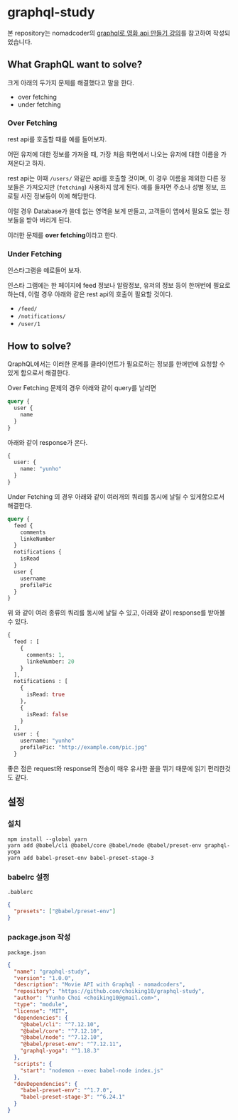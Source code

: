 # graphql-study

본 repository는 nomadcoder의 [graphql로 영화 api 만들기 강의](https://nomadcoders.co/graphql-for-beginners)를 참고하여 작성되었습니다.

## What GraphQL want to solve?

크게 아래의 두가지 문제를 해결했다고 말을 한다.

- over fetching
- under fetching

### Over Fetching

rest api를 호출할 때를 예를 들어보자.

어떤 유저에 대한 정보를 가져올 때, 가장 처음 화면에서 나오는 유저에 대한 이름을 가져온다고 하자.

rest api는 이때 `/users/` 와같은 api를 호출할 것이며, 이 경우 이름을 제외한 다른 정보들은 가져오지만 (`fetching`) 사용하지 않게 된다. 예를 들자면 주소나 성별 정보, 프로필 사진 정보등이 이에 해당한다.

이럴 경우 Database가 쓸데 없는 영역을 보게 만들고, 고객들이 앱에서 필요도 없는 정보들을 받아 버리게 된다.

이러한 문제를 **over fetching**이라고 한다.

### Under Fetching

인스타그램을 예로들어 보자.

인스타 그램에는 한 페이지에 feed 정보나 알람정보, 유저의 정보 등이 한꺼번에 필요로 하는데, 이럴 경우 아래와 같은 rest api의 호출이 필요할 것이다.

- `/feed/`
- `/notifications/`
- `/user/1`

## How to solve?

QraphQL에서는 이러한 문제를 클라이언트가 필요로하는 정보를 한꺼번에 요청할 수 있게 함으로서 해결한다.

Over Fetching 문제의 경우 아래와 같이 query를 날리면

```graphql
query {
  user {
    name
  }
}
```

아래와 같이 response가 온다.

```graphql
{
  user: {
    name: "yunho"
  }
}
```

Under Fetching 의 경우 아래와 같이 여러개의 쿼리를 동시에 날릴 수 있게함으로서 해결한다.

```graphql
query {
  feed {
    comments
    linkeNumber
  }
  notifications {
    isRead
  }
  user {
    username
    profilePic
  }
}
```

위 와 같이 여러 종류의 쿼리를 동시에 날릴 수 있고, 아래와 같이 response를 받아볼 수 있다.

```graphql
{
  feed : [
    {
      comments: 1,
      linkeNumber: 20
    }
  ],
  notifications : [
    {
      isRead: true
    },
    {
      isRead: false
    }
  ],
  user : {
    username: "yunho"
    profilePic: "http://example.com/pic.jpg"
  }
```

좋은 점은 request와 response의 전송이 매우 유사한 꼴을 뛰기 때문에 읽기 편리한것도 같다.

## 설정

### 설치

```console
npm install --global yarn
yarn add @babel/cli @babel/core @babel/node @babel/preset-env graphql-yoga
yarn add babel-preset-env babel-preset-stage-3
```

### babelrc 설정

`.bablerc`

```json
{
  "presets": ["@babel/preset-env"]
}
```

### package.json 작성

`package.json`

```json
{
  "name": "graphql-study",
  "version": "1.0.0",
  "description": "Movie API with Graphql - nomadcoders",
  "repository": "https://github.com/choiking10/graphql-study",
  "author": "Yunho Choi <choiking10@gmail.com>",
  "type": "module",
  "license": "MIT",
  "dependencies": {
    "@babel/cli": "^7.12.10",
    "@babel/core": "^7.12.10",
    "@babel/node": "^7.12.10",
    "@babel/preset-env": "^7.12.11",
    "graphql-yoga": "^1.18.3"
  },
  "scripts": {
    "start": "nodemon --exec babel-node index.js"
  },
  "devDependencies": {
    "babel-preset-env": "^1.7.0",
    "babel-preset-stage-3": "^6.24.1"
  }
}
```
